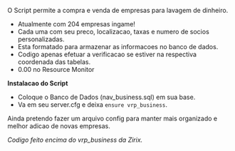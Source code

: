 

O Script permite a compra e venda de empresas para lavagem de dinheiro. 
- Atualmente com 204 empresas ingame!
- Cada uma com seu preco, localizacao, taxas e numero de socios personalizadas.
- Esta formatado para armazenar as informacoes no banco de dados.
- Codigo apenas efetuar a verificacao se estiver na respectiva coordenada das tabelas.
- 0.00 no Resource Monitor

**Instalacao do Script**
- Coloque o Banco de Dados (nav_business.sql) em sua base.
- Va em seu server.cfg e deixa `ensure vrp_business`.

Ainda pretendo fazer um arquivo config para manter mais organizado e melhor adicao de novas empresas.

*Codigo feito encima do vrp_business da Zirix.*
